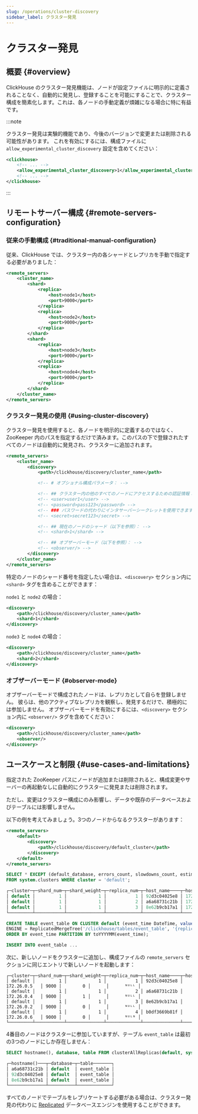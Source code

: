 ```yaml
---
slug: /operations/cluster-discovery
sidebar_label: クラスター発見
---
```


# クラスター発見

## 概要 {#overview}

ClickHouse のクラスター発見機能は、ノードが設定ファイルに明示的に定義されることなく、自動的に発見し、登録することを可能にすることで、クラスター構成を簡素化します。これは、各ノードの手動定義が煩雑になる場合に特に有益です。

:::note

クラスター発見は実験的機能であり、今後のバージョンで変更または削除される可能性があります。
これを有効にするには、構成ファイルに `allow_experimental_cluster_discovery` 設定を含めてください：

```xml
<clickhouse>
    <!-- ... -->
    <allow_experimental_cluster_discovery>1</allow_experimental_cluster_discovery>
    <!-- ... -->
</clickhouse>
```
:::

## リモートサーバー構成 {#remote-servers-configuration}

### 従来の手動構成 {#traditional-manual-configuration}

従来、ClickHouse では、クラスター内の各シャードとレプリカを手動で指定する必要がありました：

```xml
<remote_servers>
    <cluster_name>
        <shard>
            <replica>
                <host>node1</host>
                <port>9000</port>
            </replica>
            <replica>
                <host>node2</host>
                <port>9000</port>
            </replica>
        </shard>
        <shard>
            <replica>
                <host>node3</host>
                <port>9000</port>
            </replica>
            <replica>
                <host>node4</host>
                <port>9000</port>
            </replica>
        </shard>
    </cluster_name>
</remote_servers>
```

### クラスター発見の使用 {#using-cluster-discovery}

クラスター発見を使用すると、各ノードを明示的に定義するのではなく、ZooKeeper 内のパスを指定するだけで済みます。このパスの下で登録されたすべてのノードは自動的に発見され、クラスターに追加されます。

```xml
<remote_servers>
    <cluster_name>
        <discovery>
            <path>/clickhouse/discovery/cluster_name</path>

            <!-- # オプショナル構成パラメータ： -->

            <!-- ## クラスター内の他のすべてのノードにアクセスするための認証情報： -->
            <!-- <user>user1</user> -->
            <!-- <password>pass123</password> -->
            <!-- ### パスワードの代わりにインタサーバーシークレットを使用できます： -->
            <!-- <secret>secret123</secret> -->

            <!-- ## 現在のノードのシャード（以下を参照）： -->
            <!-- <shard>1</shard> -->

            <!-- ## オブザーバーモード（以下を参照）： -->
            <!-- <observer/> -->
        </discovery>
    </cluster_name>
</remote_servers>
```

特定のノードのシャード番号を指定したい場合は、`<discovery>` セクション内に `<shard>` タグを含めることができます：

`node1` と `node2` の場合：

```xml
<discovery>
    <path>/clickhouse/discovery/cluster_name</path>
    <shard>1</shard>
</discovery>
```

`node3` と `node4` の場合：

```xml
<discovery>
    <path>/clickhouse/discovery/cluster_name</path>
    <shard>2</shard>
</discovery>
```

### オブザーバーモード {#observer-mode}

オブザーバーモードで構成されたノードは、レプリカとして自らを登録しません。
彼らは、他のアクティブなレプリカを観察し、発見するだけで、積極的には参加しません。
オブザーバーモードを有効にするには、`<discovery>` セクション内に `<observer/>` タグを含めてください：

```xml
<discovery>
    <path>/clickhouse/discovery/cluster_name</path>
    <observer/>
</discovery>
```

## ユースケースと制限 {#use-cases-and-limitations}

指定された ZooKeeper パスにノードが追加または削除されると、構成変更やサーバーの再起動なしに自動的にクラスターに発見または削除されます。

ただし、変更はクラスター構成にのみ影響し、データや既存のデータベースおよびテーブルには影響しません。

以下の例を考えてみましょう。3つのノードからなるクラスターがあります：

```xml
<remote_servers>
    <default>
        <discovery>
            <path>/clickhouse/discovery/default_cluster</path>
        </discovery>
    </default>
</remote_servers>
```

```sql
SELECT * EXCEPT (default_database, errors_count, slowdowns_count, estimated_recovery_time, database_shard_name, database_replica_name)
FROM system.clusters WHERE cluster = 'default';

┌─cluster─┬─shard_num─┬─shard_weight─┬─replica_num─┬─host_name────┬─host_address─┬─port─┬─is_local─┬─user─┬─is_active─┐
│ default │         1 │            1 │           1 │ 92d3c04025e8 │ 172.26.0.5   │ 9000 │        0 │      │      ᴺᵁᴸᴸ │
│ default │         1 │            1 │           2 │ a6a68731c21b │ 172.26.0.4   │ 9000 │        1 │      │      ᴺᵁᴸᴸ │
│ default │         1 │            1 │           3 │ 8e62b9cb17a1 │ 172.26.0.2   │ 9000 │        0 │      │      ᴺᵁᴸᴸ │
└─────────┴───────────┴──────────────┴─────────────┴──────────────┴──────────────┴──────┴──────────┴──────┴───────────┘
```

```sql
CREATE TABLE event_table ON CLUSTER default (event_time DateTime, value String)
ENGINE = ReplicatedMergeTree('/clickhouse/tables/event_table', '{replica}')
ORDER BY event_time PARTITION BY toYYYYMM(event_time);

INSERT INTO event_table ...
```

次に、新しいノードをクラスターに追加し、構成ファイルの `remote_servers` セクションに同じエントリで新しいノードを起動します：

```response
┌─cluster─┬─shard_num─┬─shard_weight─┬─replica_num─┬─host_name────┬─host_address─┬─port─┬─is_local─┬─user─┬─is_active─┐
│ default │         1 │            1 │           1 │ 92d3c04025e8 │ 172.26.0.5   │ 9000 │        0 │      │      ᴺᵁᴸᴸ │
│ default │         1 │            1 │           2 │ a6a68731c21b │ 172.26.0.4   │ 9000 │        1 │      │      ᴺᵁᴸᴸ │
│ default │         1 │            1 │           3 │ 8e62b9cb17a1 │ 172.26.0.2   │ 9000 │        0 │      │      ᴺᵁᴸᴸ │
│ default │         1 │            1 │           4 │ b0df3669b81f │ 172.26.0.6   │ 9000 │        0 │      │      ᴺᵁᴸᴺ │
└─────────┴───────────┴──────────────┴─────────────┴──────────────┴──────────────┴──────┴──────────┴──────┴───────────┘
```

4番目のノードはクラスターに参加していますが、テーブル `event_table` は最初の3つのノードにしか存在しません：

```sql
SELECT hostname(), database, table FROM clusterAllReplicas(default, system.tables) WHERE table = 'event_table' FORMAT PrettyCompactMonoBlock

┌─hostname()───┬─database─┬─table───────┐
│ a6a68731c21b │ default  │ event_table │
│ 92d3c04025e8 │ default  │ event_table │
│ 8e62b9cb17a1 │ default  │ event_table │
└──────────────┴──────────┴─────────────┘
```

すべてのノードでテーブルをレプリケートする必要がある場合は、クラスター発見の代わりに [Replicated](../engines/database-engines/replicated.md) データベースエンジンを使用することができます。

